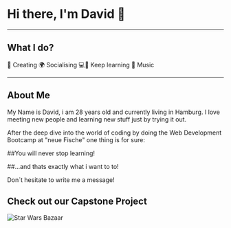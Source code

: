# Hi there, I'm David 👋
________________________
## What I do?

💫 Creating     🌍 Socialising     💻🚀 Keep learning     🎸 Music       
________________________
## About Me

My Name is David, i am 28 years old and currently living in Hamburg.
I love meeting new people and learning new stuff just by trying it out.

After the deep dive into the world of coding by doing the Web Development Bootcamp at "neue Fische" one thing is for sure: 

##You will never stop learning!

##...and thats exactly what i want to to! 

Don´t hesitate to write me a message!

## Check out our Capstone Project
![Star Wars Bazaar]()

